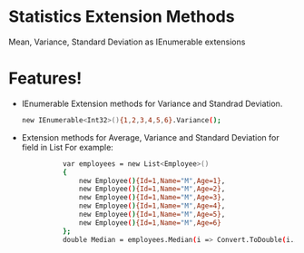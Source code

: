 # Statistics Extension Methods
Mean, Variance, Standard Deviation as IEnumerable extensions

# Features!

 - IEnumerable Extension methods for Variance and Standrad Deviation.
    ```sh
    new IEnumerable<Int32>(){1,2,3,4,5,6}.Variance();
    ```
- Extension methods for Average, Variance and Standard Deviation for field in List<Class>
   For example:
  ```sh
            var employees = new List<Employee>()
            {
                new Employee(){Id=1,Name="M",Age=1},
                new Employee(){Id=1,Name="M",Age=2},
                new Employee(){Id=1,Name="M",Age=3},
                new Employee(){Id=1,Name="M",Age=4},
                new Employee(){Id=1,Name="M",Age=5},
                new Employee(){Id=1,Name="M",Age=6}
            };
            double Median = employees.Median(i => Convert.ToDouble(i.Age));
    ```
